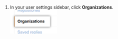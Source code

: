 1. In your user settings sidebar, click **Organizations**. ![User settings for organizations](/assets/images/help/settings/settings-user-orgs.png)
